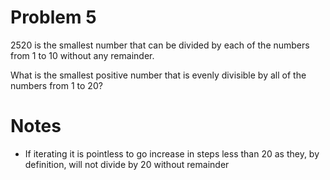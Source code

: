 # Problem 5

2520 is the smallest number that can be divided by each of the numbers from 1 to 10 without any remainder.

What is the smallest positive number that is evenly divisible by all of the numbers from 1 to 20?

# Notes

* If iterating it is pointless to go increase in steps less than 20 as they, by definition, will not divide by 20 without remainder